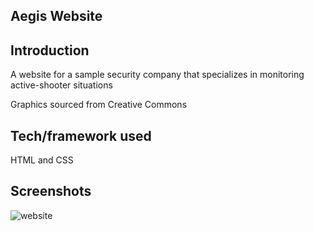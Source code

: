 ## Aegis Website


## Introduction
A website for a sample security company that specializes in monitoring active-shooter situations

Graphics sourced from Creative Commons


## Tech/framework used

HTML and CSS 

 
## Screenshots

![website](https://user-images.githubusercontent.com/37083547/51139255-5b7dea00-1811-11e9-86eb-053ef50a2ab8.gif)


